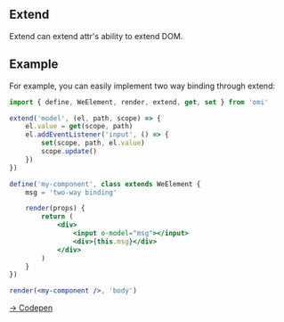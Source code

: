 ## Extend

Extend can extend attr's ability to extend DOM.


## Example

For example, you can easily implement two way binding through extend:

```jsx
import { define, WeElement, render, extend, get, set } from 'omi'

extend('model', (el, path, scope) => {
	el.value = get(scope, path)
	el.addEventListener('input', () => {
		set(scope, path, el.value)
		scope.update()
	})
})

define('my-component', class extends WeElement {
	msg = 'two-way binding'

	render(props) {
		return (
			<div>
				<input o-model="msg"></input>
				<div>{this.msg}</div>
			</div>
		)
	}
})

render(<my-component />, 'body')
```

[→ Codepen](https://codepen.io/omijs/pen/aeLYjx)